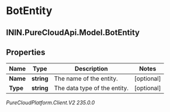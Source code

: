 # BotEntity

## ININ.PureCloudApi.Model.BotEntity

## Properties

|Name | Type | Description | Notes|
|------------ | ------------- | ------------- | -------------|
| **Name** | **string** | The name of the entity. | [optional] |
| **Type** | **string** | The data type of the entity. | [optional] |



_PureCloudPlatform.Client.V2 235.0.0_
